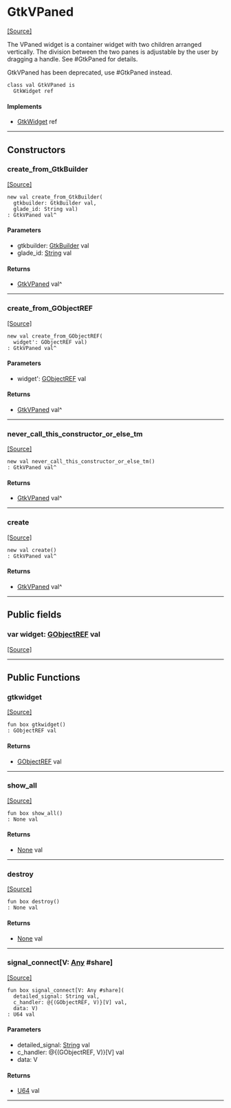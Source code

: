 # GtkVPaned
<span class="source-link">[[Source]](src/gtk3/GtkVPaned.md#L6)</span>

The VPaned widget is a container widget with two
children arranged vertically. The division between
the two panes is adjustable by the user by dragging
a handle. See #GtkPaned for details.

GtkVPaned has been deprecated, use #GtkPaned instead.


```pony
class val GtkVPaned is
  GtkWidget ref
```

#### Implements

* [GtkWidget](gtk3-GtkWidget.md) ref

---

## Constructors

### create_from_GtkBuilder
<span class="source-link">[[Source]](src/gtk3/GtkVPaned.md#L19)</span>


```pony
new val create_from_GtkBuilder(
  gtkbuilder: GtkBuilder val,
  glade_id: String val)
: GtkVPaned val^
```
#### Parameters

*   gtkbuilder: [GtkBuilder](gtk3-GtkBuilder.md) val
*   glade_id: [String](builtin-String.md) val

#### Returns

* [GtkVPaned](gtk3-GtkVPaned.md) val^

---

### create_from_GObjectREF
<span class="source-link">[[Source]](src/gtk3/GtkVPaned.md#L22)</span>


```pony
new val create_from_GObjectREF(
  widget': GObjectREF val)
: GtkVPaned val^
```
#### Parameters

*   widget': [GObjectREF](gtk3-..-gobject-GObjectREF.md) val

#### Returns

* [GtkVPaned](gtk3-GtkVPaned.md) val^

---

### never_call_this_constructor_or_else_tm
<span class="source-link">[[Source]](src/gtk3/GtkVPaned.md#L25)</span>


```pony
new val never_call_this_constructor_or_else_tm()
: GtkVPaned val^
```

#### Returns

* [GtkVPaned](gtk3-GtkVPaned.md) val^

---

### create
<span class="source-link">[[Source]](src/gtk3/GtkVPaned.md#L29)</span>


```pony
new val create()
: GtkVPaned val^
```

#### Returns

* [GtkVPaned](gtk3-GtkVPaned.md) val^

---

## Public fields

### var widget: [GObjectREF](gtk3-..-gobject-GObjectREF.md) val
<span class="source-link">[[Source]](src/gtk3/GtkVPaned.md#L15)</span>



---

## Public Functions

### gtkwidget
<span class="source-link">[[Source]](src/gtk3/GtkVPaned.md#L17)</span>


```pony
fun box gtkwidget()
: GObjectREF val
```

#### Returns

* [GObjectREF](gtk3-..-gobject-GObjectREF.md) val

---

### show_all
<span class="source-link">[[Source]](src/gtk3/GtkWidget.md#L4)</span>


```pony
fun box show_all()
: None val
```

#### Returns

* [None](builtin-None.md) val

---

### destroy
<span class="source-link">[[Source]](src/gtk3/GtkWidget.md#L7)</span>


```pony
fun box destroy()
: None val
```

#### Returns

* [None](builtin-None.md) val

---

### signal_connect\[V: [Any](builtin-Any.md) #share\]
<span class="source-link">[[Source]](src/gtk3/GtkWidget.md#L10)</span>


```pony
fun box signal_connect[V: Any #share](
  detailed_signal: String val,
  c_handler: @{(GObjectREF, V)}[V] val,
  data: V)
: U64 val
```
#### Parameters

*   detailed_signal: [String](builtin-String.md) val
*   c_handler: @{(GObjectREF, V)}[V] val
*   data: V

#### Returns

* [U64](builtin-U64.md) val

---


